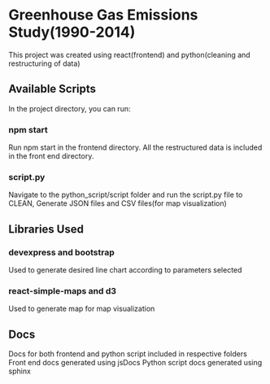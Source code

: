 # Greenhouse Gas Emissions Study(1990-2014)

This project was created using react(frontend) and python(cleaning and restructuring of data)

## Available Scripts

In the project directory, you can run:

### npm start

Run npm start in the frontend directory. All the restructured data is included
in the front end directory.

### script.py

Navigate to the python_script/script folder and run the script.py file to CLEAN, Generate
JSON files and CSV files(for map visualization)

## Libraries Used

### devexpress and bootstrap

Used to generate desired line chart according to parameters selected

### react-simple-maps and d3

Used to generate map for map visualization

## Docs

Docs for both frontend and python script included in respective folders
Front end docs generated using jsDocs
Python script docs generated using sphinx
